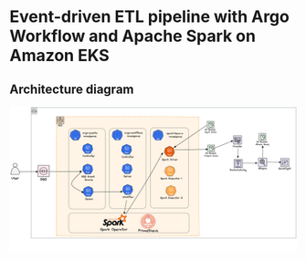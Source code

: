 # Event-driven ETL pipeline with Argo Workflow and Apache Spark on Amazon EKS

## Architecture diagram
<img src="source/img/spark-sqs-argo-glue.png">